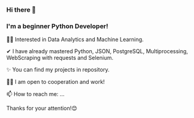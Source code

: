 ### Hi there 👋

### I'm a beginner Python Developer!

🐱‍🏍 Interested in Data Analytics and Machine Learning.

✔  I have already mastered Python, JSON, PostgreSQL, Multiprocessing, WebScraping with requests and Selenium.

✨ You can find my projects in repository.

🐱‍💻 I am open to cooperation and work!

📫 How to reach me: ...


Thanks for your attention!😊
